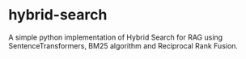 # hybrid-search
A simple python implementation of Hybrid Search for RAG using SentenceTransformers, BM25 algorithm and Reciprocal Rank Fusion.
